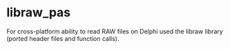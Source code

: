 # libraw_pas
For cross-platform ability to read RAW files on Delphi used the libraw library (ported header files and function calls).
